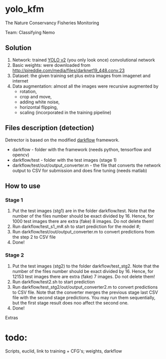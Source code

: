 # yolo_kfm
The Nature Conservancy Fisheries Monitoring

Team: Classifying Nemo

## Solution
1. Network: trained [YOLO v2](https://pjreddie.com/darknet/yolo/) (you only look once) convolutional network 
2. Basic weights: were downloaded from http://pjreddie.com/media/files/darknet19_448.conv.23
3. Dataset: the given training set plus extra images from imagenet and internet
4. Data augmentation: almost all the images were recursive augmented by 
	- rotation,
	- crop and move,
	- adding white noise,
	- horizontal flipping,
	- scaling (incorporated in the training pipeline)

## Files description (detection)
Detrector is based on the modified [darkflow](https://github.com/thtrieu/darkflow) framework.
- darkflow - folder with the framework (needs python, tensorflow and opencv)
- darkflow/test - folder with the test images (stage 1)
- darkflow/test/out/output_converter.m - the file that converts the network output to CSV for submission and does fine tuning (needs matlab)

## How to use
### Stage 1
1) Put the test images (stg1) are in the folder darkflow/test. 
Note that the number of the files number should be exact divided by 16. Hence, for 1000 test images there are extra (fake) 8 images. Do not delete them!
2) Run darkflow/test_s1_m#.sh to start prediction for the model #;
3) Run darkflow/test/out/output_converter.m to convert predictions from the step 2 to CSV file
4) Done!

### Stage 2
1) Put the test images (stg2) to the folder darkflow/test_stg2. 
Note that the number of the files number should be exact divided by 16. Hence, for 12153 test images there are extra (fake) 7 images. Do not delete them!
2) Run darkflow/test2.sh to start prediction
3) Run darkflow/test_stg2/out/output_converter2.m to convert predictions to CSV file. Note that the converter merges the previous stage last CSV file with the second stage predictions. You may run them sequentially, but the first stage result does noo affect the second one.
4) Done!

Extras

# todo:
Scripts, 
euclid, 
link to training + CFG's;
weights, 
darkflow
